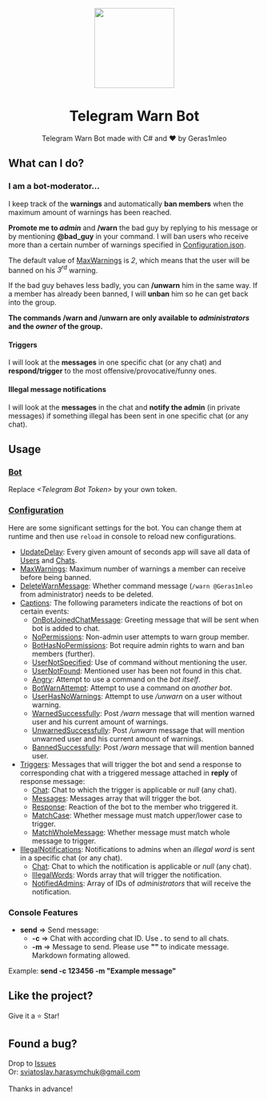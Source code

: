 <p align="center">
  <img width="160" src="https://user-images.githubusercontent.com/67554762/171271199-bde4b277-b109-4aa4-ae6c-00546d844847.png">
</p>
<h1 align="center">Telegram Warn Bot</h1>
<p align="center">
  Telegram Warn Bot made with C# and &hearts; by Geras1mleo
</p>

## What can I do?
### I am a bot-moderator...
I keep track of the **warnings** and automatically **ban members** when the maximum amount of warnings has been reached.

**Promote me to _admin_** and **/warn** the bad guy by replying to his message or by mentioning **@bad_guy** in your command.
I will ban users who receive more than a certain number of warnings specified in [Configuration.json](TelegramWarnBot/Data/Configuration.json#L3).

The default value of [MaxWarnings](/TelegramWarnBot/Data/Configuration.json#L3) is *2*, which means that the user will be banned on his *3<sup>rd</sup>* warning.

If the bad guy behaves less badly, you can **/unwarn** him in the same way. If a member has already been banned, I will **unban** him so he can get back into the group.

**The commands /warn and /unwarn are only available to _administrators_ and the _owner_ of the group.**

#### Triggers
I will look at the **messages** in one specific chat (or any chat) and **respond/trigger** to the most offensive/provocative/funny ones.

#### Illegal message notifications
I will look at the **messages** in the chat and **notify the admin** (in private messages) if something illegal has been sent in one specific chat (or any chat).

## Usage

### [Bot](TelegramWarnBot/Bot.json)

Replace *\<Telegram Bot Token\>* by your own token.

### [Configuration](TelegramWarnBot/Data/Configuration.json)

Here are some significant settings for the bot.
You can change them at runtime and then use `reload` in console to reload new configurations.

- [UpdateDelay](TelegramWarnBot/Data/Configuration.json#L2): Every given amount of seconds app will save all data of [Users](TelegramWarnBot/Data/Users.json) and [Chats](TelegramWarnBot/Data/Chats.json).
- [MaxWarnings](TelegramWarnBot/Data/Configuration.json#L3): Maximum number of warnings a member can receive before being banned.
- [DeleteWarnMessage](TelegramWarnBot/Data/Configuration.json#L4): Whether command message (`/warn @Geras1mleo` from administrator) needs to be deleted.
- [Captions](TelegramWarnBot/Data/Configuration.json#L5): The following parameters indicate the reactions of bot on certain events:
  - [OnBotJoinedChatMessage](TelegramWarnBot/Data/Configuration.json#L6): Greeting message that will be sent when bot is added to chat.
  - [NoPermissions](TelegramWarnBot/Data/Configuration.json#L7): Non-admin user attempts to warn group member.
  - [BotHasNoPermissions](TelegramWarnBot/Data/Configuration.json#L8): Bot require admin rights to warn and ban members (further).
  - [UserNotSpecified](TelegramWarnBot/Data/Configuration.json#L9): Use of command without mentioning the user.
  - [UserNotFound](TelegramWarnBot/Data/Configuration.json#L10): Mentioned user has been not found in this chat.
  - [Angry](TelegramWarnBot/Data/Configuration.json#L11): Attempt to use a command on the *bot itself*.
  - [BotWarnAttempt](TelegramWarnBot/Data/Configuration.json#L12): Attempt to use a command on *another bot*.
  - [UserHasNoWarnings](TelegramWarnBot/Data/Configuration.json#L13): Attempt to use */unwarn* on a user without warning.
  - [WarnedSuccessfully](TelegramWarnBot/Data/Configuration.json#L14): Post */warn* message that will mention warned user and his current amount of warnings.
  - [UnwarnedSuccessfully](TelegramWarnBot/Data/Configuration.json#L15): Post */unwarn* message that will mention unwarned user and his current amount of warnings.
  - [BannedSuccessfully](TelegramWarnBot/Data/Configuration.json#L16): Post */warn* message that will mention banned user.
- [Triggers](TelegramWarnBot/Data/Configuration.json#L18): Messages that will trigger the bot and send a response to corresponding chat with a triggered message attached in **reply** of response message:
  - [Chat](TelegramWarnBot/Data/Configuration.json#L20): Chat to which the trigger is applicable or *null* (any chat).
  - [Messages](TelegramWarnBot/Data/Configuration.json#L21): Messages array that will trigger the bot.
  - [Response](TelegramWarnBot/Data/Configuration.json#L22): Reaction of the bot to the member who triggered it.
  - [MatchCase](TelegramWarnBot/Data/Configuration.json#L23): Whether message must match upper/lower case to trigger.
  - [MatchWholeMessage](TelegramWarnBot/Data/Configuration.json#L24): Whether message must match whole message to trigger.
- [IllegalNotifications](TelegramWarnBot/Data/Configuration.json#L48): Notifications to admins when an *illegal word* is sent in a specific chat (or any chat).
  - [Chat](TelegramWarnBot/Data/Configuration.json#L50): Chat to which the notification is applicable or *null* (any chat).
  - [IllegalWords](TelegramWarnBot/Data/Configuration.json#L51): Words array that will trigger the notification.
  - [NotifiedAdmins](TelegramWarnBot/Data/Configuration.json#L55): Array of IDs of *administrators* that will receive the notification.


### Console Features

- **send** => Send message:
  - **-c** => Chat with according chat ID. Use **.** to send to all chats.
  - **-m** => Message to send. Please use **""** to indicate message. Markdown formating allowed.

Example: **send -c 123456 -m "Example message"**

## Like the project?

Give it a :star: Star!

## Found a bug?

Drop to <a href="https://github.com/Geras1mleo/TelegramWarnBot/issues">Issues</a><br/>
Or: sviatoslav.harasymchuk@gmail.com<br/>
<br/>
Thanks in advance!
